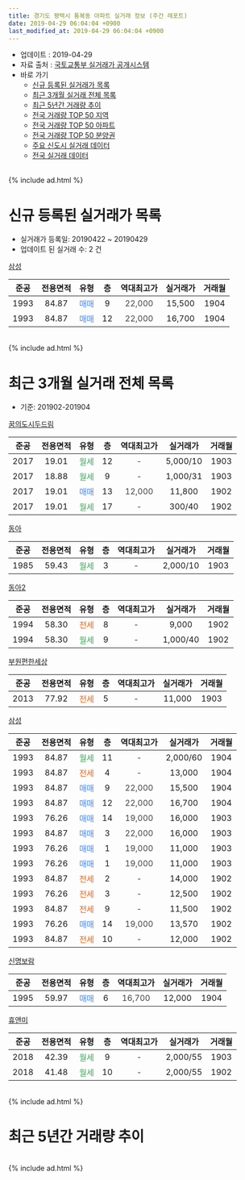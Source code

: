 ```yaml
---
title: 경기도 평택시 통복동 아파트 실거래 정보 (주간 레포트)
date: 2019-04-29 06:04:04 +0900
last_modified_at: 2019-04-29 06:04:04 +0900
---
```


* 업데이트 : 2019-04-29
* 자료 출처 : [국토교통부 실거래가 공개시스템](http://rt.molit.go.kr)
* 바로 가기
    * [신규 등록된 실거래가 목록](#신규-등록된-실거래가-목록)
    * [최근 3개월 실거래 전체 목록](#최근-3개월-실거래-전체-목록)
    * [최근 5년간 거래량 추이](#최근-5년간-거래량-추이)
    * [전국 거래량 TOP 50 지역](https://inasie.github.io/apt-trade-info/최근-3개월-전국에서-가장-거래가-많이-발생한-지역)
    * [전국 거래량 TOP 50 아파트](https://inasie.github.io/apt-trade-info/최근-3개월-전국에서-가장-거래가-많이-발생한-아파트)
    * [전국 거래량 TOP 50 분양권](https://inasie.github.io/apt-trade-info/최근-3개월-전국에서-가장-거래가-많이-발생한-분양권)
    * [주요 신도시 실거래 데이터](https://inasie.github.io/apt-trade-info/주요-신도시)
    * [전국 실거래 데이터](https://inasie.github.io/apt-trade-info/전국)
<br>
{% include ad.html %}
<br>

# 신규 등록된 실거래가 목록
* 실거래가 등록일: 20190422 ~ 20190429
* 업데이트 된 실거래 수: 2 건


[삼성](https://search.naver.com/search.naver?query=%EA%B2%BD%EA%B8%B0%EB%8F%84+%ED%8F%89%ED%83%9D%EC%8B%9C+%ED%86%B5%EB%B3%B5%EB%8F%99+%EC%82%BC%EC%84%B1)

|준공|전용면적|유형|층|역대최고가|실거래가|거래월|
|:---:|:---:|:---:|:---:|:---:|:---:|:---:|
|1993|84.87|<span style="color:#4285f3">매매</span>|9|<span style="color:#444444">22,000</span>|15,500|1904|
|1993|84.87|<span style="color:#4285f3">매매</span>|12|<span style="color:#444444">22,000</span>|16,700|1904|


<br>
{% include ad.html %}
<br>

# 최근 3개월 실거래 전체 목록
* 기준: 201902-201904


[꿈의도시두드림](https://search.naver.com/search.naver?query=%EA%B2%BD%EA%B8%B0%EB%8F%84+%ED%8F%89%ED%83%9D%EC%8B%9C+%ED%86%B5%EB%B3%B5%EB%8F%99+%EA%BF%88%EC%9D%98%EB%8F%84%EC%8B%9C%EB%91%90%EB%93%9C%EB%A6%BC)

|준공|전용면적|유형|층|역대최고가|실거래가|거래월|
|:---:|:---:|:---:|:---:|:---:|:---:|:---:|
|2017|19.01|<span style="color:#34a853">월세</span>|12|<span style="color:#444444">-</span>|5,000/10|1903|
|2017|18.88|<span style="color:#34a853">월세</span>|9|<span style="color:#444444">-</span>|1,000/31|1903|
|2017|19.01|<span style="color:#4285f3">매매</span>|13|<span style="color:#444444">12,000</span>|11,800|1902|
|2017|19.01|<span style="color:#34a853">월세</span>|17|<span style="color:#444444">-</span>|300/40|1902|

[동아](https://search.naver.com/search.naver?query=%EA%B2%BD%EA%B8%B0%EB%8F%84+%ED%8F%89%ED%83%9D%EC%8B%9C+%ED%86%B5%EB%B3%B5%EB%8F%99+%EB%8F%99%EC%95%84)

|준공|전용면적|유형|층|역대최고가|실거래가|거래월|
|:---:|:---:|:---:|:---:|:---:|:---:|:---:|
|1985|59.43|<span style="color:#34a853">월세</span>|3|<span style="color:#444444">-</span>|2,000/10|1903|

[동아2](https://search.naver.com/search.naver?query=%EA%B2%BD%EA%B8%B0%EB%8F%84+%ED%8F%89%ED%83%9D%EC%8B%9C+%ED%86%B5%EB%B3%B5%EB%8F%99+%EB%8F%99%EC%95%842)

|준공|전용면적|유형|층|역대최고가|실거래가|거래월|
|:---:|:---:|:---:|:---:|:---:|:---:|:---:|
|1994|58.30|<span style="color:#ff5a00">전세</span>|8|<span style="color:#444444">-</span>|9,000|1902|
|1994|58.30|<span style="color:#34a853">월세</span>|9|<span style="color:#444444">-</span>|1,000/40|1902|

[부원편한세상](https://search.naver.com/search.naver?query=%EA%B2%BD%EA%B8%B0%EB%8F%84+%ED%8F%89%ED%83%9D%EC%8B%9C+%ED%86%B5%EB%B3%B5%EB%8F%99+%EB%B6%80%EC%9B%90%ED%8E%B8%ED%95%9C%EC%84%B8%EC%83%81)

|준공|전용면적|유형|층|역대최고가|실거래가|거래월|
|:---:|:---:|:---:|:---:|:---:|:---:|:---:|
|2013|77.92|<span style="color:#ff5a00">전세</span>|5|<span style="color:#444444">-</span>|11,000|1903|

[삼성](https://search.naver.com/search.naver?query=%EA%B2%BD%EA%B8%B0%EB%8F%84+%ED%8F%89%ED%83%9D%EC%8B%9C+%ED%86%B5%EB%B3%B5%EB%8F%99+%EC%82%BC%EC%84%B1)

|준공|전용면적|유형|층|역대최고가|실거래가|거래월|
|:---:|:---:|:---:|:---:|:---:|:---:|:---:|
|1993|84.87|<span style="color:#34a853">월세</span>|11|<span style="color:#444444">-</span>|2,000/60|1904|
|1993|84.87|<span style="color:#ff5a00">전세</span>|4|<span style="color:#444444">-</span>|13,000|1904|
|1993|84.87|<span style="color:#4285f3">매매</span>|9|<span style="color:#444444">22,000</span>|15,500|1904|
|1993|84.87|<span style="color:#4285f3">매매</span>|12|<span style="color:#444444">22,000</span>|16,700|1904|
|1993|76.26|<span style="color:#4285f3">매매</span>|14|<span style="color:#444444">19,000</span>|16,000|1903|
|1993|84.87|<span style="color:#4285f3">매매</span>|3|<span style="color:#444444">22,000</span>|16,000|1903|
|1993|76.26|<span style="color:#4285f3">매매</span>|1|<span style="color:#444444">19,000</span>|11,000|1903|
|1993|76.26|<span style="color:#4285f3">매매</span>|1|<span style="color:#444444">19,000</span>|11,000|1903|
|1993|84.87|<span style="color:#ff5a00">전세</span>|2|<span style="color:#444444">-</span>|14,000|1902|
|1993|76.26|<span style="color:#ff5a00">전세</span>|3|<span style="color:#444444">-</span>|12,500|1902|
|1993|84.87|<span style="color:#ff5a00">전세</span>|9|<span style="color:#444444">-</span>|11,500|1902|
|1993|76.26|<span style="color:#4285f3">매매</span>|14|<span style="color:#444444">19,000</span>|13,570|1902|
|1993|84.87|<span style="color:#ff5a00">전세</span>|10|<span style="color:#444444">-</span>|12,000|1902|

[신명보람](https://search.naver.com/search.naver?query=%EA%B2%BD%EA%B8%B0%EB%8F%84+%ED%8F%89%ED%83%9D%EC%8B%9C+%ED%86%B5%EB%B3%B5%EB%8F%99+%EC%8B%A0%EB%AA%85%EB%B3%B4%EB%9E%8C)

|준공|전용면적|유형|층|역대최고가|실거래가|거래월|
|:---:|:---:|:---:|:---:|:---:|:---:|:---:|
|1995|59.97|<span style="color:#4285f3">매매</span>|6|<span style="color:#444444">16,700</span>|12,000|1904|

[휴앤미](https://search.naver.com/search.naver?query=%EA%B2%BD%EA%B8%B0%EB%8F%84+%ED%8F%89%ED%83%9D%EC%8B%9C+%ED%86%B5%EB%B3%B5%EB%8F%99+%ED%9C%B4%EC%95%A4%EB%AF%B8)

|준공|전용면적|유형|층|역대최고가|실거래가|거래월|
|:---:|:---:|:---:|:---:|:---:|:---:|:---:|
|2018|42.39|<span style="color:#34a853">월세</span>|9|<span style="color:#444444">-</span>|2,000/55|1903|
|2018|41.48|<span style="color:#34a853">월세</span>|10|<span style="color:#444444">-</span>|2,000/55|1902|


<br>
{% include ad.html %}
<br>

# 최근 5년간 거래량 추이


<div style="width:100%;">
    <canvas id="deal_progress" height="200"></canvas>
</div>

<script>
new Chart(document.getElementById("deal_progress"), {
    type: 'line',
    data: {
        labels: ['201404','201405','201406','201407','201408','201409','201410','201411','201412','201501','201502','201503','201504','201505','201506','201507','201508','201509','201510','201511','201512','201601','201602','201603','201604','201605','201606','201607','201608','201609','201610','201611','201612','201701','201702','201703','201704','201705','201706','201707','201708','201709','201710','201711','201712','201801','201802','201803','201804','201805','201806','201807','201808','201809','201810','201811','201812','201901','201902','201903','201904'],
        datasets: [{
            label: '매매',
            pointRadius: 1,
            data: [7, 2, 3, 6, 9, 5, 13, 8, 3, 2, 11, 9, 10, 7, 12, 5, 6, 4, 5, 4, 0, 3, 7, 2, 6, 3, 6, 3, 4, 1, 6, 2, 3, 2, 1, 8, 2, 6, 2, 3, 1, 2, 5, 4, 3, 4, 5, 9, 4, 1, 2, 6, 3, 8, 3, 5, 5, 3, 2, 4, 3],
            borderColor: "rgba(255, 201, 14, 1)",
            backgroundColor: "rgba(255, 201, 14, 0.5)",
            fill: false,
            lineTension: 0
        },{
            label: '전월세',
            pointRadius: 1,
            data: [5, 2, 3, 3, 2, 5, 0, 5, 2, 3, 5, 6, 2, 2, 4, 4, 2, 5, 6, 5, 3, 3, 4, 5, 0, 3, 4, 3, 5, 4, 2, 7, 3, 4, 5, 3, 4, 1, 2, 1, 1, 5, 4, 15, 35, 27, 9, 14, 10, 9, 8, 13, 6, 4, 4, 7, 17, 8, 8, 5, 2],
            borderColor: "rgba(0, 141, 185, 1)",
            backgroundColor: "rgba(0, 141, 185, 0.5)",
            fill: false,
            lineTension: 0
        }
        ]
    },
    options: {
        responsive: true,
        title: {
            display: false
        },
        tooltips: {
            mode: 'index',
            intersect: false
        },
        hover: {
            mode: 'nearest',
            intersect: true
        },
        scales: {
            xAxes: [{
                display: true,
                scaleLabel: {
                    display: true,
                    labelString: '년/월'
                }
            }],
            yAxes: [{
                display: true,
                ticks: {
                    suggestedMin: 0,
                },
                scaleLabel: {
                    display: true,
                    labelString: '실거래 수'
                }
            }]
        }
    }
});

</script>


<br>
{% include ad.html %}
<br>

